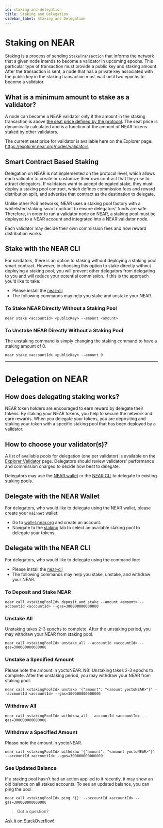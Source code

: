 ```yaml
---
id: staking-and-delegation
title: Staking and Delegation
sidebar_label: Staking and Delegation
---
```


#  Staking on NEAR

Staking is a process of sending `StakeTransaction` that informs the network that a given node intends to become a validator in upcoming epochs. This particular type of transaction must provide a public key and staking amount. After the transaction is sent, a node that has a private key associated with the public key in the staking transaction must wait until two epochs to become a validator.

## What is a minimum amount to stake as a validator?
A node can become a NEAR validator only if the amount in the staking transaction is above [the seat price defined by the protocol](https://near.org/papers/economics-in-sharded-blockchain/#validators). The seat price is dynamically calculated and is a function of the amount of NEAR tokens staked by other validators.

The current seat price for validator is available here on the Explorer page: https://explorer.near.org/nodes/validators

## Smart Contract Based Staking

Delegation on NEAR is not implemented on the protocol level, which allows each validator to create or customize their own contract that they use to attract delegators. If validators want to accept delegated stake, they must deploy a staking pool contract, which defines commission fees and reward distribution split, and advertise that contract as the destination to delegate.

Unlike other PoS networks, NEAR uses a staking pool factory with a whitelisted staking smart contract to ensure delegators’ funds are safe. Therefore, in order to run a validator node on NEAR, a staking pool must be deployed to a NEAR account and integrated into a NEAR validator node.

Each validator may decide their own commission fees and how reward distribution works.

## Stake with the NEAR CLI

For validators, there is an option to staking without deploying a staking pool smart contract. However, in choosing this option to stake directly without deploying a staking pool, you will prevent other delegators from delegating to you and will reduce your potential commission. If this is the approach you'd like to take:
- Please install the [near-cli](https://github.com/near/near-cli)
- The following commands may help you stake and unstake your NEAR.

### To Stake NEAR Directly Without a Staking Pool
```
near stake <accountId> <publicKey> --amount <amount>
```

### To Unstake NEAR Directly Without a Staking Pool
The unstaking command is simply changing the staking command to have a staking amount of 0.
```
near stake <accountId> <publicKey> --amount 0
```

---


# Delegation on NEAR

## How does delegating staking works?
NEAR token holders are encouraged to earn reward by delegate their tokens. By staking your NEAR tokens, you help to secure the network and earn rewards. When you delegate your tokens, you are depositing and staking your token with a specific staking pool that has been deployed by a validator.

## How to choose your validator(s)?
A list of available pools for delegation (one per validator) is available on the [Explorer Validator](https://explorer.near.org/nodes/validators) page. Delegators should review validators' performance and commission charged to decide how best to delegate.

Delegators may use the [NEAR wallet](https://wallet.near.org/) or the [NEAR CLI](https://github.com/near/near-cli) to delegate to existing staking pools.

## Delegate with the NEAR Wallet

For delegators, who would like to delegate using the NEAR wallet, please create your `mainnet` wallet:
- Go to [wallet.near.org](https://wallet.near.org/) and create an account.
- Navigate to the [staking](https://wallet.near.org/staking) tab to select an available staking pool to delegate your tokens.


## Delegate with the NEAR CLI

For delegators, who would like to delegate using the command line:
- Please install the [near-cli](https://github.com/near/near-cli)
- The following commands may help you stake, unstake, and withdraw your NEAR.

### To Deposit and Stake NEAR

```
near call <stakingPoolId> deposit_and_stake --amount <amount> --accountId <accountId> --gas=300000000000000
```

### Unstake All
Unstaking takes 2-3 epochs to complete. After the unstaking period, you may withdraw your NEAR from staking pool.
```
near call <stakingPoolId> unstake_all --accountId <accountId> --gas=300000000000000
```

### Unstake a Specified Amount
Please note the amount in yoctoNEAR. NB: Unstaking takes 2-3 epochs to complete. After the unstaking period, you may withdraw your NEAR from staking pool.

```
near call <stakingPoolId> unstake '{"amount": "<amount yoctoNEAR>"}' --accountId <accountId> --gas=300000000000000
```

### Withdraw All
```
near call <stakingPoolId> withdraw_all --accountId <accountId> --gas=300000000000000
```

### Withdraw a Specified Amount
Please note the amount in yoctoNEAR.
```
near call <stakingPoolId> withdraw '{"amount": "<amount yoctoNEAR>"}' --accountId <accountId> --gas=300000000000000
```

### See Updated Balance
If a staking pool hasn't had an action applied to it recently, it may show an old balance on all staked accounts. To see an updated balance, you can ping the pool.
```
near call <stakingPoolId> ping '{}' --accountId <accountId> --gas=300000000000000
```


>Got a question?
<a href="https://stackoverflow.com/questions/tagged/nearprotocol">
  <h8>Ask it on StackOverflow!</h8></a>
